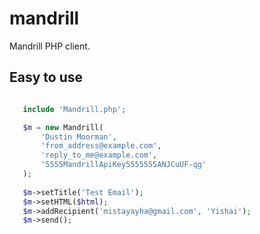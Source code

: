 mandrill
========

Mandrill PHP client.

## Easy to use
```php

   include 'Mandrill.php';

   $m = new Mandrill(
       'Dustin Moorman',
       'from_address@example.com', 
       'reply_to_me@example.com', 
       '5555MandrillApiKey5555555ANJCuUF-qg'
   );
 
   $m->setTitle('Test Email');
   $m->setHTML($html);
   $m->addRecipient('mistayayha@gmail.com', 'Yishai');
   $m->send();
```
